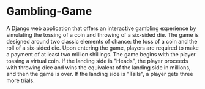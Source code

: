 # Gambling-Game
A Django web application that offers an interactive gambling experience by simulating the tossing of a coin and throwing of a six-sided die.
The game is designed around two classic elements of chance: the toss of a coin and the roll of a six-sided die. Upon entering the game, 
players are required to make a payment of at least two million shillings. The game begins with the player tossing a virtual coin. If the landing side is "Heads", the player proceeds with throwing dice
and wins the equivalent of the landing side in millions, and then the game is over. If the landing side is "Tails", a player gets three more trials.
